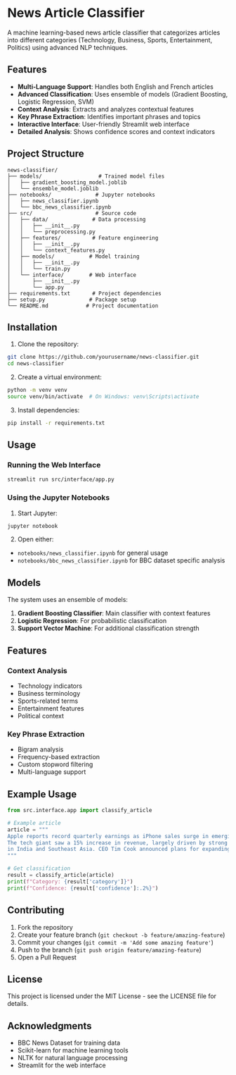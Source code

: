 # News Article Classifier

A machine learning-based news article classifier that categorizes articles into different categories (Technology, Business, Sports, Entertainment, Politics) using advanced NLP techniques.

## Features

- **Multi-Language Support**: Handles both English and French articles
- **Advanced Classification**: Uses ensemble of models (Gradient Boosting, Logistic Regression, SVM)
- **Context Analysis**: Extracts and analyzes contextual features
- **Key Phrase Extraction**: Identifies important phrases and topics
- **Interactive Interface**: User-friendly Streamlit web interface
- **Detailed Analysis**: Shows confidence scores and context indicators

## Project Structure

```
news-classifier/
├── models/                  # Trained model files
│   ├── gradient_boosting_model.joblib
│   └── ensemble_model.joblib
├── notebooks/              # Jupyter notebooks
│   ├── news_classifier.ipynb
│   └── bbc_news_classifier.ipynb
├── src/                    # Source code
│   ├── data/              # Data processing
│   │   ├── __init__.py
│   │   └── preprocessing.py
│   ├── features/          # Feature engineering
│   │   ├── __init__.py
│   │   └── context_features.py
│   ├── models/           # Model training
│   │   ├── __init__.py
│   │   └── train.py
│   └── interface/        # Web interface
│       ├── __init__.py
│       └── app.py
├── requirements.txt       # Project dependencies
├── setup.py              # Package setup
└── README.md            # Project documentation
```

## Installation

1. Clone the repository:
```bash
git clone https://github.com/yourusername/news-classifier.git
cd news-classifier
```

2. Create a virtual environment:
```bash
python -m venv venv
source venv/bin/activate  # On Windows: venv\Scripts\activate
```

3. Install dependencies:
```bash
pip install -r requirements.txt
```

## Usage

### Running the Web Interface

```bash
streamlit run src/interface/app.py
```

### Using the Jupyter Notebooks

1. Start Jupyter:
```bash
jupyter notebook
```

2. Open either:
- `notebooks/news_classifier.ipynb` for general usage
- `notebooks/bbc_news_classifier.ipynb` for BBC dataset specific analysis

## Models

The system uses an ensemble of models:
1. **Gradient Boosting Classifier**: Main classifier with context features
2. **Logistic Regression**: For probabilistic classification
3. **Support Vector Machine**: For additional classification strength

## Features

### Context Analysis
- Technology indicators
- Business terminology
- Sports-related terms
- Entertainment features
- Political context

### Key Phrase Extraction
- Bigram analysis
- Frequency-based extraction
- Custom stopword filtering
- Multi-language support

## Example Usage

```python
from src.interface.app import classify_article

# Example article
article = """
Apple reports record quarterly earnings as iPhone sales surge in emerging markets. 
The tech giant saw a 15% increase in revenue, largely driven by strong performance 
in India and Southeast Asia. CEO Tim Cook announced plans for expanding their AI initiatives.
"""

# Get classification
result = classify_article(article)
print(f"Category: {result['category']}")
print(f"Confidence: {result['confidence']:.2%}")
```

## Contributing

1. Fork the repository
2. Create your feature branch (`git checkout -b feature/amazing-feature`)
3. Commit your changes (`git commit -m 'Add some amazing feature'`)
4. Push to the branch (`git push origin feature/amazing-feature`)
5. Open a Pull Request

## License

This project is licensed under the MIT License - see the LICENSE file for details.

## Acknowledgments

- BBC News Dataset for training data
- Scikit-learn for machine learning tools
- NLTK for natural language processing
- Streamlit for the web interface
